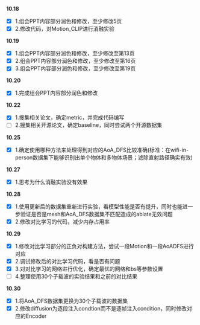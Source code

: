 **10.18**
- [x] 1.组会PPT内容部分润色和修改，至少修改5页
- [x] 2.修改代码，对Motion_CLIP进行消融实验

**10.19**
- [x] 1.组会PPT内容部分润色和修改，至少修改至第13页
- [x] 2.组会PPT内容部分润色和修改，至少修改至第16页
- [x] 3.组会PPT内容部分润色和修改，至少修改至第19页

**10.20**
- [x] 1.完成组会PPT内容部分润色和修改

**10.22**  
- [x] 1.搜集相关论文，确定metric，并完成代码编写
- [ ] 2.搜集相关开源论文，确定baseline，同时尝试两个开源数据集

**10.25**  
- [x] 1.确定使用哪种方法来处理得到对应的AoA_DFS比较准确(标准：在wifi-in-person数据集下能够识别出单个物体和多物体场景；滤除直射路径确实有效)

**10.27**  
- [x] 1.思考为什么消融实验没有效果

**10.28**
- [x] 1.使用更新后的数据集重新进行实验，看模型性能是否有提升，同时也能进一步验证是否是mesh和AoA_DFS数据集不匹配造成的ablate无效问题
- [x] 2.修改对比学习的代码，减少内存占用率

**10.29**  
- [x] 1.修改对比学习部分的正负对构建方法，尝试一段Motion和一段AoADFS进行对应
- [x] 2.调试修改后的对比学习代码，看是否有问题
- [x] 3.对对比学习的网络进行优化，确定最优的网络和bs等参数设置
- [ ] 4.整理使用30个子载波的实验结果和之前的对比结果

**10.30**
- [x] 1.将AoA_DFS数据集更换为30个子载波的数据集
- [x] 2.修改diffusion为逐段注入condtion而不是逐帧注入condition，同时修改对应的Encoder
